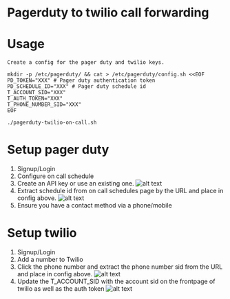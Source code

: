 Pagerduty to twilio call forwarding
================================

Usage
================================

```
Create a config for the pager duty and twilio keys.

mkdir -p /etc/pagerduty/ && cat > /etc/pagerduty/config.sh <<EOF
PD_TOKEN="XXX" # Pager duty authentication token
PD_SCHEDULE_ID="XXX" # Pager duty schedule id 
T_ACCOUNT_SID="XXX"
T_AUTH_TOKEN="XXX"
T_PHONE_NUMBER_SID="XXX"
EOF

./pagerduty-twilio-on-call.sh
```

Setup pager duty
================================
1. Signup/Login
2. Configure on call schedule
3. Create an API key or use an existing one.
![alt text](https://raw.github.com/ajohnstone/autoscale/master/scripts/pager-duty-to-twilio/docs/images/pd.api.access.keys.png "Pager duty - API access keys")
4. Extract schedule id from on call schedules page by the URL and place in config above.
![alt text](https://raw.github.com/ajohnstone/autoscale/master/scripts/pager-duty-to-twilio/docs/images/pd.schedule.png "Pager duty - schedule")
5. Ensure you have a contact method via a phone/mobile

Setup twilio
================================

1. Signup/Login
2. Add a number to Twilio
3. Click the phone number and extract the phone number sid from the URL and place in config above.
![alt text](https://raw.github.com/ajohnstone/autoscale/master/scripts/pager-duty-to-twilio/docs/images/tw.phone_number.png "Twilio - phone number sid")
3. Update the T_ACCOUNT_SID with the account sid on the frontpage of twilio as well as the auth token
![alt text](https://raw.github.com/ajohnstone/autoscale/master/scripts/pager-duty-to-twilio/docs/images/tw.dashboard.png "Twilio - dashboard for account sid and auth token")


